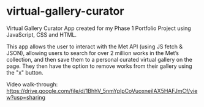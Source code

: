 # virtual-gallery-curator

Virtual Gallery Curator App created for my Phase 1 Portfolio Project using JavaScript, CSS and HTML.

This app allows the user to interact with the Met API (using JS fetch & JSON), allowing users to search for over 2 million works in the Met’s collection, and then save them to a personal curated virtual gallery on the page. They then have the option to remove works from their gallery using the "x" button.

Video walk-through: https://drive.google.com/file/d/1BhhV_5nmYplpCoVuoxneiIAX5HAFJmCf/view?usp=sharing
